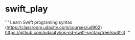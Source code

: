 # swift_play

'''
Learn Swift programing syntax (https://classroom.udacity.com/courses/ud902)
https://github.com/udacity/ios-nd-swift-syntax/tree/swift-3
'''
